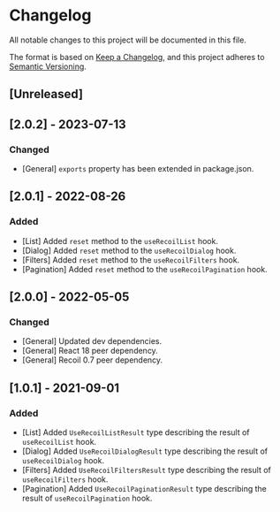 # Changelog

All notable changes to this project will be documented in this file.

The format is based on [Keep a Changelog](https://keepachangelog.com/en/1.0.0/),
and this project adheres to [Semantic Versioning](https://semver.org/spec/v2.0.0.html).

## [Unreleased]

## [2.0.2] - 2023-07-13

### Changed

- [General] `exports` property has been extended in package.json.

## [2.0.1] - 2022-08-26

### Added

- [List] Added `reset` method to the `useRecoilList` hook.
- [Dialog] Added `reset` method to the `useRecoilDialog` hook.
- [Filters] Added `reset` method to the `useRecoilFilters` hook.
- [Pagination] Added `reset` method to the `useRecoilPagination` hook.

## [2.0.0] - 2022-05-05

### Changed

- [General] Updated dev dependencies.
- [General] React 18 peer dependency.
- [General] Recoil 0.7 peer dependency.

## [1.0.1] - 2021-09-01

### Added

- [List] Added `UseRecoilListResult` type describing the result of `useRecoilList` hook.
- [Dialog] Added `UseRecoilDialogResult` type describing the result of `useRecoilDialog` hook.
- [Filters] Added `UseRecoilFiltersResult` type describing the result of `useRecoilFilters` hook.
- [Pagination] Added `UseRecoilPaginationResult` type describing the result of `useRecoilPagination` hook.
